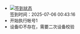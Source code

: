 - [![签到状态](https://github.com/womade/Cloud189-Actions/actions/workflows/main.yml/badge.svg?branch=main)](https://github.com/womade/Cloud189-Actions/actions/workflows/main.yml) <br> 签到时间：2025-07-06 00:43:16
- 开始执行帐号1
- 设备ID不存在，需要二次设备校验
